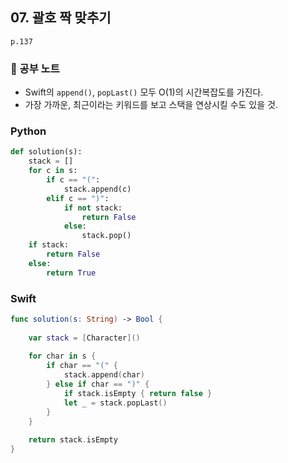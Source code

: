 ## 07. 괄호 짝 맞추기
`p.137`

### 📖 공부 노트
- Swift의 `append()`, `popLast()` 모두 O(1)의 시간복잡도를 가진다.
- 가장 가까운, 최근이라는 키워드를 보고 스택을 연상시킬 수도 있을 것.

### Python
~~~python
def solution(s):
    stack = []
    for c in s:
        if c == "(":
            stack.append(c)
        elif c == ")":
            if not stack:
                return False
            else:
                stack.pop()
    if stack:
        return False
    else:
        return True
~~~

### Swift
~~~swift
func solution(s: String) -> Bool {
    
    var stack = [Character]()
    
    for char in s {
        if char == "(" {
            stack.append(char)
        } else if char == ")" {
            if stack.isEmpty { return false }
            let _ = stack.popLast()
        }
    }
    
    return stack.isEmpty
}
~~~
